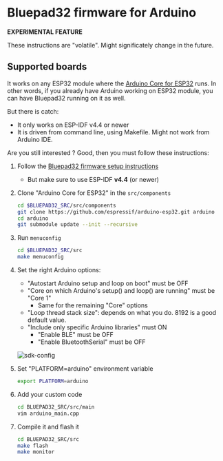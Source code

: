 # Bluepad32 firmware for Arduino

**EXPERIMENTAL FEATURE**

These instructions are "volatile". Might significately change in the future.

## Supported boards

It works on any ESP32 module where the [Arduino Core for ESP32][arduino-core] runs.
In other words, if you already have Arduino working on ESP32 module, you can have Bluepad32 running on it as well.

But there is catch:

* It only works on ESP-IDF v4.4 or newer
* It is driven from command line, using Makefile. Might not work from Arduino IDE.

Are you still interested ? Good, then you must follow these instructions:

1. Follow the [Bluepad32 firmware setup instructions][bluepad32-fw-setup]
   * But make sure to use ESP-IDF **v4.4** (or newer)
2. Clone "Arduino Core for ESP32" in the `src/components`

    ```sh
    cd $BLUEPAD32_SRC/src/components
    git clone https://github.com/espressif/arduino-esp32.git arduino
    cd arduino
    git submodule update --init --recursive
    ```

3. Run `menuconfig`

    ```sh
    cd $BLUEPAD32_SRC/src
    make menuconfig
    ```

4. Set the right Arduino options:
   * "Autostart Arduino setup and loop on boot" must be OFF
   * "Core on which Arduino's setup() and loop() are running" must be "Core 1"
     * Same for the remaining "Core" options
   * "Loop thread stack size": depends on what you do. 8192 is a good default value.
   * "Include only specific Arduino libraries" must ON
     * "Enable BLE" must be OFF
     * "Enable BluetoothSerial" must be OFF

    ![sdk-config](https://lh3.googleusercontent.com/pw/AM-JKLUC4p0Yf5fwxsmzBTqmisp09ElowiFvD06VZfVFeTe6qZZ7pavXZ3sOZ1qKe5wWvwCrnhZrvgOerIgb4XJcrX_fGQETiL2QObmE1u8KFn8wtRoO-vrLSJCRbQVgkC8_pnbyUQM4onrK6GXaaEf-Fuf4iQ=-no)

5. Set "PLATFORM=arduino" environment variable

    ```sh
    export PLATFORM=arduino
    ```

6. Add your custom code

    ```sh
    cd BLUEPAD32_SRC/src/main
    vim arduino_main.cpp
    ```

7. Compile it and flash it

    ```sh
    cd BLUEPAD32_SRC/src
    make flash
    make monitor
    ```

[arduino-core]: https://github.com/espressif/arduino-esp32
[bluepad32-fw-setup]: https://gitlab.com/ricardoquesada/bluepad32/-/blob/main/docs/firmware_setup.md#compiling-flashing-firmware
[esp-idf-setup]: https://docs.espressif.com/projects/esp-idf/en/latest/esp32/get-started/
